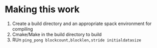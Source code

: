 # Making this work
1. Create a build directory and an appropriate spack environment for compiling
2. Cmake/Make in the build directory to build
3. RUn ``ping_pong blockcount,blocklen,stride initialdatasize``
